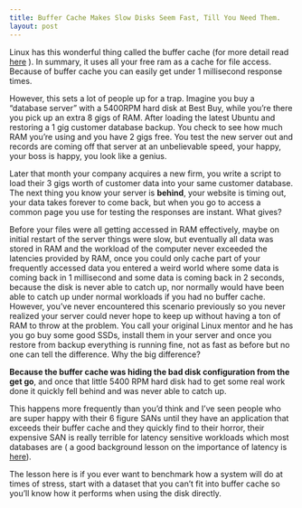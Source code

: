 ```yaml
---
title: Buffer Cache Makes Slow Disks Seem Fast, Till You Need Them.
layout: post
---
```

Linux has this wonderful thing called the buffer cache (for more detail read [here](http://www.tldp.org/LDP/sag/html/buffer-cache.html) ). In summary, it uses all your free ram as a cache for file access. Because of buffer cache you can easily get under 1 millisecond response times.

However, this sets a lot of people up for a trap. Imagine you buy a “database server” with a 5400RPM hard disk at Best Buy, while you’re there you pick up an extra 8 gigs of RAM. After loading the latest Ubuntu and restoring a 1 gig customer database backup. You check to see how much RAM you’re using and you have 2 gigs free. You test the new server out and records are coming off that server at an unbelievable speed, your happy, your boss is happy, you look like a genius.

Later that month your company acquires a new firm, you write a script to load their 3 gigs worth of customer data into your same customer database. The next thing you know your server is **behind**, your website is timing out, your data takes forever to come back, but when you go to access a common page you use for testing the responses are instant. What gives?

Before your files were all getting accessed in RAM effectively, maybe on initial restart of the server things were slow, but eventually all data was stored in RAM and the workload of the computer never exceeded the latencies provided by RAM, once you could only cache part of your frequently accessed data you entered a weird world where some data is coming back in 1 millisecond and some data is coming back in 2 seconds, because the disk is never able to catch up, nor normally would have been able to catch up under normal workloads if you had no buffer cache. However, you’ve never encountered this scenario previously so you never realized your server could never hope to keep up without having a ton of RAM to throw at the problem. You call your original Linux mentor and he has you go buy some good SSDs, install them in your server and once you restore from backup everything is running fine, not as fast as before but no one can tell the difference. Why the big difference?

**Because the buffer cache was hiding the bad disk configuration from the get go**, and once that little 5400 RPM hard disk had to get some real work done it quickly fell behind and was never able to catch up.

This happens more frequently than you’d think and I’ve seen people who are super happy with their 6 figure SANs until they have an application that exceeds their buffer cache and they quickly find to their horror, their expensive SAN is really terrible for latency sensitive workloads which most databases are ( a good background lesson on the importance of latency is [here](http://recoverymonkey.org/2012/07/26/an-explanation-of-iops-and-latency/)).

The lesson here is if you ever want to benchmark how a system will do at times of stress, start with a dataset that you can’t fit into buffer cache so you’ll know how it performs when using the disk directly.
